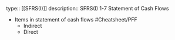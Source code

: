 type:: [[SFRS(I)]] 
description:: SFRS(I) 1-7 Statement of Cash Flows

- Items in statement of cash flows #Cheatsheet/PFF
	- Indirect
	- Direct
